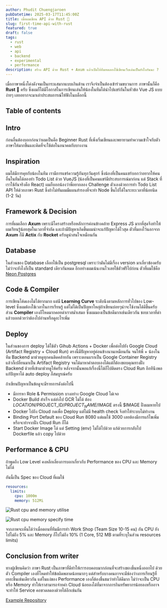 ```yaml
---
author: Phudit Chuengjaroen
pubDatetime: 2025-03-17T11:45:00Z
title: เมื่อผมเขียน API ด้วย Rust 🦀
slug: first-time-api-with-rust
featured: true
draft: false
tags:
  - rust
  - web
  - api
  - backend
  - experimental
  - performance
description: สร้าง API ด้วย Rust + Axum แล้วเปิดให้ทีมทดลองใช้เขียนเว็บเล่นเป็นยังไงกันนะ ?
---
```


เมื่อภาษาหนึ่งโด่งดังจนเป็นกระแสมากแบบเกินต้าน เราจึงจำเป็นต้องเข้าร่วมขบวนการ ภาษานั้นก็คือ **Rust** 🦀 ครับ
ซึ่งผมก็ได้มีโอกาสในการเขียนเล่นให้น้องในทีมได้นำไปแชร์กันในหัวข้อ Vue JS แบบง่ายๆ เลยอยากจะมาเล่าประสบการณ์ให้ฟังในบล็อกนี้

## Table of contents

## Intro

ก่อนอื่นต้องบอกก่อนว่าผมเป็นคือ Beginner Rust ที่เพิ่งเริ่มเขียนและพยายามทำความเข้าใจกับตัวภาษาให้มากขึ้นและคิดที่จะใช้ต่อในอนาคตกับบางงาน

## Inspiration

ผมได้มีการคุยกับน้องในทีม เรามีการแชร์ความรู้กันทุกวันศุกร์ ซึ่งน้องที่เป็นคนแชร์บอกว่าอยากให้คนอื่นในทีมได้ลองทำ Todo List ด้วย VueJS (น้องที่เป็นคนแชร์มีประสบการณ์มาก่อน แต่ Stack ที่เราใช้กันจริงคือ React)
ผมก็บอกน้องว่าพี่อยากลอง Challenge ตัวเองด้วยการทำ Todo List API ให้ด้วยภาษา Rust ซึ่งถ้าไม่ทันผมมีแผนสำรองที่จะทำ Node ขึ้นไปได้ในระยะเวลาที่น้อยนิด (1-2 วัน)

## Framework & Decision

การที่ผมเลือก **Axum** เพราะมีโครงสร้างหรือหลักการค่อนข้างคล้าย Express JS มากที่สุดจึงทำให้ผมเรียนรู้น้อยสุดในเวลาที่จำกัด
และถ้ามีปัญหาเกิดขึ้นผมน่าจะแก้ปัญหาได้ไวสุด ตัวที่มองไว้นอกจาก **Axum** ก็มี **Actix** กับ **Rocket** ครับดูน่าสนใจเหมือนกัน

## Database

ในส่วนของ Database เลือกใช้เป็น postgresql เพราะว่ามันไม่มีเรื่อง version มาเกี่ยวข้องครับ ไม่ว่าจะยังไงก็เป็น standard เดียวกันหมด อีกอย่างผมเน้นงานไวเลยใช้ตัวฟรีไปก่อน
ตัวที่ผมใช้คือ [Neon Postgres](https://neon.tech)

## Code & Compiler

การเขียนโค้ดเองไม่ได้ยากมาก แต่มี **Learning Curve** ระดับนึงตามหลักการทั่วไปของ Low-level ซึ่งผมต้องใช้เวลาในการเรียนรู้ แต่ไม่ได้เป็นปัญหาใหญ่ถ้าเขียนบ่อยๆน่าจะใช้งานได้ดีขึ้นครับ
ส่วน **Compiler** เองก็โหดมากคอยด่าเราสม่ำเสมอ ซึ่งผมมองเป็นข้อดีมากเช่นเดียวกัน ชอบเวลาที่ด่าแล้วบอกด้วยว่าต้องไปอ่านหรือดูอะไรเพิ่ม

## Deploy

ในส่วนของการ deploy ได้ใช้ตัว Gihub Actions + Docker เพื่อต่อไปยัง Google Cloud (Artifact Registry + Cloud Run) ตรงนี้มีปัญหาอยู่ค่อนข้างนานเหมือนกัน
จนให้พี่ + น้องในทีม Backend มาช่วยดูทุกคนติดคล้ายกัน เพราะตอนแรกเป็น Google Container Registry แล้วก็เปลี่ยนมาเป็น Artifact Registry จนได้มาหาคำตอบเองได้แต่ก็ต้องขอบคุณทางฝั่ง Backend ด้วยที่เข้ามาช่วยดูให้ครับ
หลังจากนั้นพอแก้เรื่องนี้ได้ก็ไปติดตรง Cloud Run อีกทีนึงพอแก้ปัญหาได้ auto deploy ก็สมบูรณ์ครับ

ถ้าเขียนปัญหาเป็นข้อดูจะมีรายการดังต่อไปนี้
- มีการหา Role & Permission บางอย่าง Google Cloud ไม่เจอ
- Docker Build สำเร็จ แต่ส่งไป GCR ไม่ได้ ต้อง $LOCATION/$PROJECT_ID/$PROJECT_NAME/$IMAGE ตรงนี้ $IMAGE ฝั่งผมหายไป
- Docker ไปถึง Cloud กดเพื่อ Deploy แต่ไม่มี health check จึงทำให้ระบบไม่ทำงาน
- Binding Port Default ของ Cloud Run 8080 แต่ผมใช้ 3000 เลยต้องมีการแก้ไขเพิ่ม หรือจะทำจากฝั่ง Cloud Run ก็ได้
- Start Docker Image ได้ แต่ Setting (env) ไม่ได้ไปด้วย แก้ด้วยการกลับไป Dockerfile แล้ว copy ไปด้วย

## Performance & CPU

ถ้าพูดถึง Low Level คงหลีกเลี่ยงการบอกเกี่ยวกับ Performance ของ CPU และ Memory ไม่ได้

อันนี้เป็น Spec ของ Cloud ที่ผมใช้
```yaml
resources:
  limits:
    cpu: 1000m
    memory: 512Mi
```

![Rust cpu and memory utilise](@assets/rust-web-api/rust-cpu-memory-utilisation.png)

![Rust cpu memory specify time](@assets/rust-web-api/rust-spu-time-expanded.png)

จากภาพจะเห็นได้ว่าเมื่อตอนที่ทีมมีการทำ Work Shop (Team Size 10-15 คน) กัน CPU ยังไปไม่ถึง 5% และ Memory ก็ไปไม่ถึง 10% (1 Core, 512 MB ตามที่ระบุในส่วน resources limits)

## Conclusion from writer

ทางผู้เขียนคิดว่า ภาษา Rust เป็นภาษาที่ดีทำให้เรารอบคอบมากก่อนที่จะสร้างของชิ้นหนึ่งออกไป ด้วยตัว Compiler เองที่โหดทำให้ข้อผิดพลาดน้อยมากๆ แต่สำหรับบางคนอาจจะมีช่องว่างการเรียนรู้ที่เยอะขึ้นเช่นเดียวกัน
แต่ในแง่ของ Performance เองก็ต้องชื่นชมว่าทำได้ดีมาก ไม่ว่าจะเป็น CPU หรือ Memory ทำให้เราสามารถจ่ายค่า Cloud น้อยลงได้ที่มาจากการกินทรัพยากรน้อยลงหรืออาจจะทำให้ Service คอขวดลดลงด้วยได้อีกเช่นกัน

[Example Repository](https://github.com/nuttikung/rust-axum-todo-list/tree/develop)
